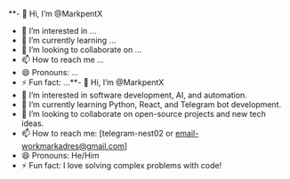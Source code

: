 **- 👋 Hi, I’m @MarkpentX
- 👀 I’m interested in ...
- 🌱 I’m currently learning ...
- 💞️ I’m looking to collaborate on ...
- 📫 How to reach me ...
- 😄 Pronouns: ...
- ⚡ Fun fact: ...**- 👋 Hi, I’m @MarkpentX
- 👀 I’m interested in software development, AI, and automation.
- 🌱 I’m currently learning Python, React, and Telegram bot development.
- 💞️ I’m looking to collaborate on open-source projects and new tech ideas.
- 📫 How to reach me: [telegram-nest02 or email-workmarkadres@gmail.com]
- 😄 Pronouns: He/Him
- ⚡ Fun fact: I love solving complex problems with code!


<!---
MarkpentX/MarkpentX is a ✨ special ✨ repository because its `README.md` (this file) appears on your GitHub profile.
You can click the Preview link to take a look at your changes.
--->
